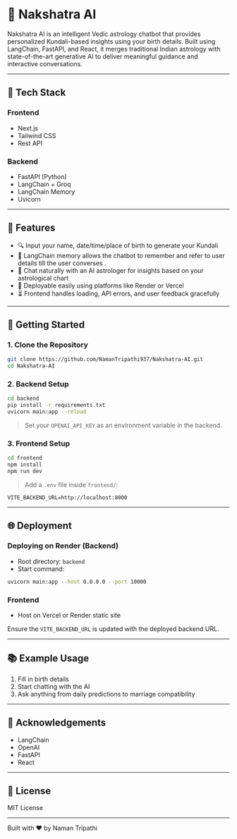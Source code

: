 # 🌌 Nakshatra AI

Nakshatra AI is an intelligent Vedic astrology chatbot that provides personalized Kundali-based insights using your birth details. Built using LangChain, FastAPI, and React, it merges traditional Indian astrology with state-of-the-art generative AI to deliver meaningful guidance and interactive conversations.

---

## 🔧 Tech Stack

### Frontend

* Next.js
* Tailwind CSS
* Rest API

### Backend

* FastAPI (Python)
* LangChain + Groq
* LangChain Memory
* Uvicorn

---

## 📅 Features

* 🔍 Input your name, date/time/place of birth to generate your Kundali
* 🧠 LangChain memory allows the chatbot to remember and refer to user details till the user converses .
* 👥 Chat naturally with an AI astrologer for insights based on your astrological chart
* 🚀 Deployable easily using platforms like Render or Vercel
* ⏳ Frontend handles loading, API errors, and user feedback gracefully

---

## 🚀 Getting Started

### 1. Clone the Repository

```bash
git clone https://github.com/NamanTripathi937/Nakshatra-AI.git
cd Nakshatra-AI
```

### 2. Backend Setup

```bash
cd backend
pip install -r requirements.txt
uvicorn main:app --reload
```

> Set your `OPENAI_API_KEY` as an environment variable in the backend.

### 3. Frontend Setup

```bash
cd frontend
npm install
npm run dev
```

> Add a `.env` file inside `frontend/`:

```env
VITE_BACKEND_URL=http://localhost:8000
```

---

## 🌐 Deployment

### Deploying on Render (Backend)

* Root directory: `backend`
* Start command:

```bash
uvicorn main:app --host 0.0.0.0 --port 10000
```

### Frontend

* Host on Vercel or Render static site

Ensure the `VITE_BACKEND_URL` is updated with the deployed backend URL.

---

## 📚 Example Usage

1. Fill in birth details
2. Start chatting with the AI
3. Ask anything from daily predictions to marriage compatibility

---

## 🙏 Acknowledgements

* LangChain
* OpenAI
* FastAPI
* React

---

## 📄 License

MIT License

---

Built with ❤️ by Naman Tripathi
